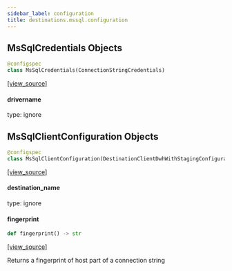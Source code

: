 ```yaml
---
sidebar_label: configuration
title: destinations.mssql.configuration
---
```


## MsSqlCredentials Objects

```python
@configspec
class MsSqlCredentials(ConnectionStringCredentials)
```

[[view_source]](https://github.com/dlt-hub/dlt/blob/30d0f64fb2cdbacc2e88fdb304371650f417e1f0/dlt/destinations/mssql/configuration.py#L14)

#### drivername

type: ignore

## MsSqlClientConfiguration Objects

```python
@configspec
class MsSqlClientConfiguration(DestinationClientDwhWithStagingConfiguration)
```

[[view_source]](https://github.com/dlt-hub/dlt/blob/30d0f64fb2cdbacc2e88fdb304371650f417e1f0/dlt/destinations/mssql/configuration.py#L76)

#### destination\_name

type: ignore

#### fingerprint

```python
def fingerprint() -> str
```

[[view_source]](https://github.com/dlt-hub/dlt/blob/30d0f64fb2cdbacc2e88fdb304371650f417e1f0/dlt/destinations/mssql/configuration.py#L82)

Returns a fingerprint of host part of a connection string

